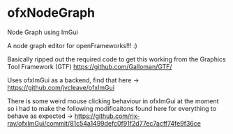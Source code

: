 # ofxNodeGraph
Node Graph using ImGui

A node graph editor for openFrameworks!!! :) 

Basically ripped out the required code to get this working from the Graphics Tool Framework (GTF) https://github.com/Galloman/GTF/

Uses ofxImGui as a backend, find that here -> https://github.com/jvcleave/ofxImGui

There is some weird mouse clicking behaviour in ofxImGui at the moment so i had to make the following modificaitons found here for everything to behave as expected -> https://github.com/rjx-ray/ofxImGui/commit/81c54a1499defc0f91f2d77ec7acff74fe9f36ce
